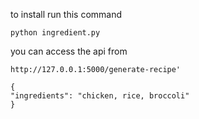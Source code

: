 to install run this command
    
    python ingredient.py

you can access the api from
    
    http://127.0.0.1:5000/generate-recipe'

    {
    "ingredients": "chicken, rice, broccoli"
    }